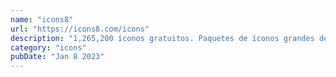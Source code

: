 ```yaml
---
name: "icons8"
url: "https://icons8.com/icons"
description: "1,265,200 íconos gratuitos. Paquetes de íconos grandes de más de 10k íconos, para que pueda encontrar íconos visualmente consistentes para todos sus diseños."
category: "icons"
pubDate: "Jan 8 2023"
---
```

